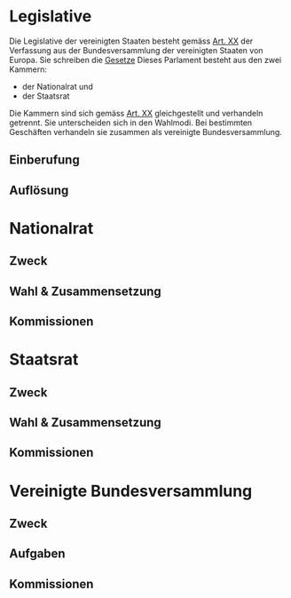 # Legislative
Die Legislative der vereinigten Staaten besteht gemäss [Art. XX]() der Verfassung aus der Bundesversammlung der vereinigten Staaten von Europa.
Sie schreiben die [Gesetze](/Politics/Legislature/Laws/Gesetze.md)
Dieses Parlament besteht aus den zwei Kammern: 
- der Nationalrat und
- der Staatsrat

Die Kammern sind sich gemäss [Art. XX]() gleichgestellt und verhandeln getrennt. Sie unterscheiden sich in den Wahlmodi.
Bei bestimmten Geschäften verhandeln sie zusammen als vereinigte Bundesversammlung.

## Einberufung

## Auflösung

# Nationalrat
## Zweck 

## Wahl & Zusammensetzung

## Kommissionen

# Staatsrat
## Zweck

## Wahl & Zusammensetzung

## Kommissionen

# Vereinigte Bundesversammlung
## Zweck

## Aufgaben

## Kommissionen

